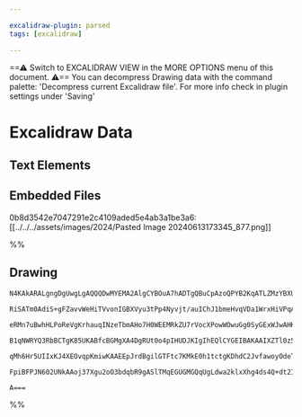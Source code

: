 ```yaml
---

excalidraw-plugin: parsed
tags: [excalidraw]

---
```

==⚠  Switch to EXCALIDRAW VIEW in the MORE OPTIONS menu of this document. ⚠== You can decompress Drawing data with the command palette: 'Decompress current Excalidraw file'. For more info check in plugin settings under 'Saving'


# Excalidraw Data

## Text Elements
## Embedded Files
0b8d3542e7047291e2c4109aded5e4ab3a1be3a6: [[../../../assets/images/2024/Pasted Image 20240613173345_877.png]]

%%
## Drawing
```compressed-json
N4KAkARALgngDgUwgLgAQQQDwMYEMA2AlgCYBOuA7hADTgQBuCpAzoQPYB2KqATLZMzYBXUtiRoIACyhQ4zZAHoFAc0JRJQgEYA6bGwC2CgF7N6hbEcK4OCtptbErHALRY8RMpWdx8Q1TdIEfARcZgRmBShcZQUebQAObQBmGjoghH0EDihmbgBtcDBQMBKIEm4IADYKNgAGAGF8ABVmAHVnTAAJToAxABYATT7mWoGkflLYRArCfWjxwshMbmcA

RiSATm0AdiS+gFZavvWeHiTVvonIGBXVyu3tPp4Nyvjt/auIChJ1bmeHvqVDa1WrxHiVPqAnjxT6SBCEZTSbhJHgfRYQazKYLcWqfZhQUhsADWCHqbHwbFIFQJ1mYcFwgWyqRKkE0uGwROUhKEHGIZIpVIkNI4dIZWSgzNKADNCPh8ABlWDYiSCDySgQE4kIVo/SR/PGakmKmDK9Cq8qfbmIjjhXJoVafNj07BqG72kGfLnCOAASWIdtQeQAup8p

eRMn7uBwhHLPoReVgKrhauqINzeTbmAHo7H0WEEMRkZU7rVocXPowWOwuGg0SyGExWJwAHKcMTcbarbalniA7Zx5gAEXSUAL3ClBDCn00wl5AFFgplsgHg58hHBiLhR4X7Z34udQTx1klKp8iBwiVGY/gz2wOWO0BP8FO81EoEIAxBELz48pUzLgkjCRak0eJiCSfYngQbs+m2Z5VgQHhsGOWoNlwYgC32BA+lwTQklwVZNAQfDKlTZh3HEQNFjA

B1qNWRYQ3RbBCTgK85UKABfcBGMgXA4DgRUt0o4pIHUDJKIgIhEQlCYGEIBAKAAIXZTl0z5clKQqABiKVdL0yUIGwERGSgH1R30RVCRJflNIkLSEIchZSiM0gTLMjJlI5L0eXUgVqXIEV6RMgyXLc8yellBUlQk81C1k0LxXcizDW1XV9UKQzjMS8zLK1Y1TQgWKQqy7IkoAJWEa1bW4WjnJK0zzIAeWdV0ao9DKEtK8LOCgHpcH0WU3VQWrIE6h

qMh6Hr5UIIxKJ4XEOvqpKmiwKAAEEpJrdBgilGTFtc7KMkE0h1tctgKDhdC2JvfawoyOdeTWs6LpCHd0AZQkqHipbzKez6mngCS1IM8jCTlAANP59n2bQj0qPZu32VZUMqUtZNB8l8AGGr3m0DYwXOXZXniDZtneWSjDYAxuBEyB6AIIRKNWPGzmLJJOO+g6uoyCqfMzT9gdkrkSGm2a/gW0pheIRUEFY2shdIEgAFk2Awh7cOCN6nxfSXFd82zU

FpiBFPJN602UNkAAoj37Xgu2oO3bdqbR9gASlTMqEGUGMGQqUgLdwa2klxXhg4ds4Q+dt2IA527xVyklmqgats2vWSw36hBPYTRWOD/NAjayDWH1QAlGc+bAiDl0vSHL9EOEz7gy4QR0hCgc9KOb2PSjsAArBBsByeUG7gFW1YbzRNfHScW4y9lk8YJoqfwGn0SmGL0kH6tUyM/EDAB6Y0BzG76wpe8tZns9QnWrfF+X67OPADj+AgADwhpriOKA

A===
```
%%